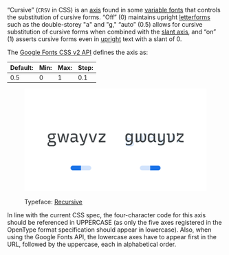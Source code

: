 “Cursive” (`CRSV` in CSS) is an [axis](/glossary/axis_in_variable_fonts) found in some [variable fonts](/glossary/variable_fonts) that controls the substitution of cursive forms. “Off” (0) maintains upright [letterforms](/glossary/letterform) such as the double-storey "a" and "g," “auto” (0.5) allows for cursive substitution of cursive forms when combined with the [slant axis](/glossary/slant_axis), and “on” (1) asserts cursive forms even in [upright](/glossary/regular_upright) text with a slant of 0.

The [Google Fonts CSS v2 API](https://developers.google.com/fonts/docs/css2) defines the axis as:

| Default: | Min: | Max: | Step: |
| --- | --- | --- | --- |
| 0.5 | 0 | 1 | 0.1 |

<figure>

![Two side-by-side type specimens of the characters “gwayvz”, each shown with a variable axis represented beneath as an on/off switch. The second specimen, with the switch to the right, uses different forms: A single-storey “g” and “a”, and curvier lines for “w”, “y”, “v”, and “z”.](images/thumbnail.svg)

<figcaption>Typeface: <a href="https://fonts.google.com/specimen/Recursive">Recursive</a></figcaption>

</figure>

In line with the current CSS spec, the four-character code for this axis should be referenced in UPPERCASE (as only the five axes registered in the OpenType format specification should appear in lowercase). Also, when using the Google Fonts API, the lowercase axes have to appear first in the URL, followed by the uppercase, each in alphabetical order.
